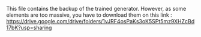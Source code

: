 This file contains the backup of the trained generator. However, as some elements are too massive, you have to download them on this link :
https://drive.google.com/drive/folders/1vJRF4osPaKs3oK5SPt5mz9XHZcBd17bK?usp=sharing
